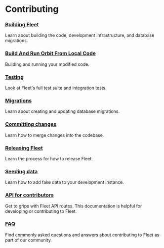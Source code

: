 # Contributing

### [Building Fleet](./Building-Fleet.md) 
Learn about building the code, development infrastructure, and database migrations.

### [Build And Run Orbit From Local Code](./Run-Locally-Built-Orbit.md)
Building and running your modified code.

### [Testing](./Testing-and-local-development.md) 
Look at Fleet's full test suite and integration tests.

### [Migrations](./Migrations.md)
Learn about creating and updating database migrations.

### [Committing changes](./Committing-Changes.md) 
Learn how to merge changes into the codebase.

### [Releasing Fleet](./Releasing-Fleet.md) 
Learn the process for how to release Fleet.

### [Seeding data](./Seeding-Data.md) 
Learn how to add fake data to your development instance.

### [API for contributors](./API-for-contributors.md) 
Get to grips with Fleet API routes. This documentation is helpful for developing or contributing to Fleet.

### [FAQ](./FAQ.md) 
Find commonly asked questions and answers about contributing to Fleet as part of our community.

